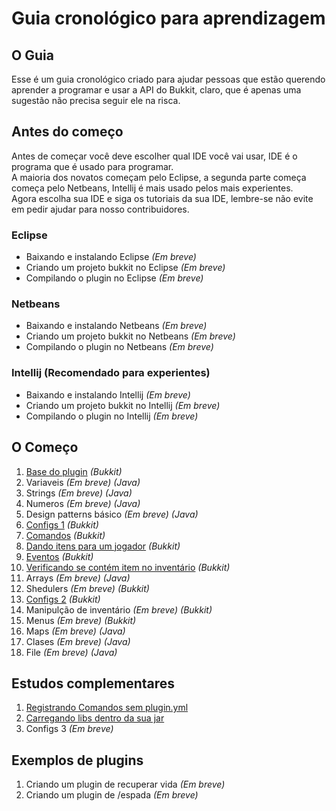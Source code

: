 # Guia cronológico para aprendizagem

## O Guia
Esse é um guia cronológico criado para ajudar pessoas que estão querendo aprender a programar e usar a API do Bukkit,
claro, que é apenas uma sugestão não precisa seguir ele na risca.

## Antes do começo
Antes de começar você deve escolher qual IDE você vai usar, IDE é o programa que é usado para programar.  
A maioria dos novatos começam pelo Eclipse, a segunda parte começa começa pelo Netbeans, Intellij é mais usado pelos
mais experientes.  
Agora escolha sua IDE e siga os tutoriais da sua IDE, lembre-se não evite em pedir ajudar para nosso contribuidores.

### Eclipse
  * Baixando e instalando Eclipse *(Em breve)*
  * Criando um projeto bukkit no Eclipse *(Em breve)*
  * Compilando o plugin no Eclipse *(Em breve)*

### Netbeans
  * Baixando e instalando Netbeans *(Em breve)*
  * Criando um projeto bukkit no Netbeans *(Em breve)*
  * Compilando o plugin no Netbeans *(Em breve)*

### Intellij (Recomendado para experientes)
  * Baixando e instalando Intellij *(Em breve)*
  * Criando um projeto bukkit no Intellij *(Em breve)*
  * Compilando o plugin no Intellij *(Em breve)*

## O Começo
1. [Base do plugin](Bukkit%20básico/Criando%20a%20base%20do%20plugin.md) *(Bukkit)*
4. Variaveis *(Em breve)* *(Java)*
2. Strings *(Em breve)* *(Java)*
3. Numeros *(Em breve)* *(Java)*
4. Design patterns básico *(Em breve)* *(Java)*
5. [Configs 1](Bukkit%20básico/Gerenciando%20configs%201.md) *(Bukkit)*
6. [Comandos](Bukkit%20básico/Criando%20comandos.md) *(Bukkit)*
7. [Dando itens para um jogador](Bukkit%20básico/Dando%20itens%20para%20um%20jogador.md) *(Bukkit)*
8. [Eventos](Bukkit%20básico/Criando%20Listener%20de%20eventos.md) *(Bukkit)*
9. [Verificando se contém item no inventário](Bukkit%20básico/Verificando%20se%20contém%20item%20no%20inventário.md) *(Bukkit)*
10. Arrays *(Em breve)* *(Java)*
11. Shedulers *(Em breve)* *(Bukkit)*
12. [Configs 2](Bukkit%20básico/Gerenciando%20configs%202.md) *(Bukkit)*
13. Manipulção de inventário *(Em breve)* *(Bukkit)*
14. Menus *(Em breve)* *(Bukkit)*
15. Maps *(Em breve)* *(Java)*
16. Clases *(Em breve)* *(Java)*
17. File *(Em breve)* *(Java)*

## Estudos complementares

1. [Registrando Comandos sem plugin.yml](Bukkit%20avan%C3%A7ado/Registrando%20Comandos%20sem%20plugin.yml.md)
2. [Carregando libs dentro da sua jar](Bukkit%20avançado/Carregando%20libs%20dentro%20da%20sua%20jar.md)
3. Configs 3 *(Em breve)*

## Exemplos de plugins

1. Criando um plugin de recuperar vida *(Em breve)*
2. Criando um plugin de /espada *(Em breve)*
